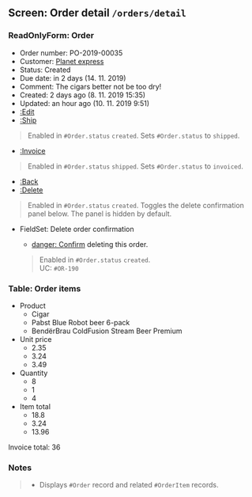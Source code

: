 ## Screen: Order detail `/orders/detail`

### ReadOnlyForm: Order

- Order number: PO-2019-00035
- Customer: [Planet express](#/customers/detail)
- Status: Created
- Due date: in 2 days (14. 11. 2019)
- Comment: The cigars better not be too dry!
- Created: 2 days ago (8. 11. 2019 15:35)
- Updated: an hour ago (10. 11. 2019 9:51)
- [:Edit](#/orders/edit)
- [:Ship]()

> Enabled in `#Order.status` `created`. Sets `#Order.status` to `shipped`.

- [:Invoice]()

> Enabled in `#Order.status` `shipped`. Sets `#Order.status` to `invoiced`.

- [:Back](#/orders)
- [:Delete]()

> Enabled in `#Order.status` `created`. Toggles the delete confirmation panel below. The panel is hidden by default.

- FieldSet: Delete order confirmation
    - [danger: Confirm]() deleting this order.

    > Enabled in `#Order.status` `created`.\
    > UC: `#OR-190`

### Table: Order items

- Product
    - Cigar
    - Pabst Blue Robot beer 6-pack
    - BendërBrau ColdFusion Stream Beer Premium
- Unit price
    - 2.35
    - 3.24
    - 3.49
- Quantity
    - 8
    - 1
    - 4
- Item total
    - 18.8
    - 3.24
    - 13.96

Invoice total: 36

### Notes

> - Displays `#Order` record and related `#OrderItem` records.
